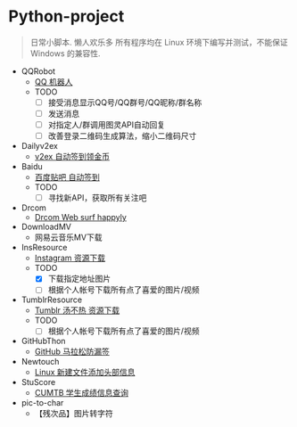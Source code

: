 # Python-project

> 日常小脚本.
懒人欢乐多
所有程序均在 Linux 环境下编写并测试，不能保证 Windows 的兼容性.

- QQRobot
    - [QQ 机器人](http://github.com/x1ah/QQRobot)
    - TODO
        - [ ] 接受消息显示QQ号/QQ群号/QQ昵称/群名称
        - [ ] 发送消息
        - [ ] 对指定人/群调用图灵API自动回复
        - [ ] 改善登录二维码生成算法，缩小二维码尺寸

- Dailyv2ex
    - [v2ex 自动签到领金币](http://x1ah.github.io/2016/05/15/sign-V2EX/)
- Baidu
    - [百度贴吧 自动签到](https://x1ah.github.io/2016/06/18/sign-Baidu-Tieba/)
    - TODO
        - [ ] 寻找新API，获取所有关注吧
- Drcom
    - [Drcom Web surf happyly](https://github.com/x1ah/Daily_scripts/tree/master/Drcom)
- DownloadMV
    - 网易云音乐MV下载
- InsResource
    - [Instagram 资源下载](https://github.com/x1ah/Daily_scripts/tree/master/InsResource)
    - TODO
        - [x] 下载指定地址图片
        - [ ] 根据个人帐号下载所有点了喜爱的图片/视频
- TumblrResource
    - [Tumblr 汤不热 资源下载](https://github.com/x1ah/Daily_scripts/tree/master/TumblrResource)
    - TODO
        - [ ] 根据个人帐号下载所有点了喜爱的图片/视频
- GitHubThon
    - [GitHub 马拉松防漏签](https://github.com/x1ah/Daily_scripts/blob/master/GitHubThon/README.md)
- Newtouch
    - [Linux 新建文件添加头部信息](http://x1ah.github.io/2016/05/16/Newtouch/)
- StuScore
    - [CUMTB 学生成绩信息查询](http://x1ah.github.io/2016/02/22/CUMTB/)
- pic-to-char
    - 【残次品】图片转字符
